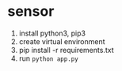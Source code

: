 # sensor

1. install python3, pip3
2. create virtual environment
3. pip install -r requirements.txt
4. run `python app.py`
